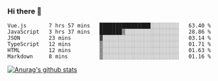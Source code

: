 ### Hi there 👋



<!--
**webB1an/webB1an** is a ✨ _special_ ✨ repository because its `README.md` (this file) appears on your GitHub profile.

Here are some ideas to get you started:

- 🔭 I’m currently working on ...
- 🌱 I’m currently learning ...
- 👯 I’m looking to collaborate on ...
- 🤔 I’m looking for help with ...
- 💬 Ask me about ...
- 📫 How to reach me: ...
- 😄 Pronouns: ...
- ⚡ Fun fact: ...
-->

<!--START_SECTION:waka-->

```text
Vue.js       7 hrs 57 mins   ████████████████░░░░░░░░░   63.40 %
JavaScript   3 hrs 37 mins   ███████▒░░░░░░░░░░░░░░░░░   28.86 %
JSON         23 mins         ▓░░░░░░░░░░░░░░░░░░░░░░░░   03.14 %
TypeScript   12 mins         ▒░░░░░░░░░░░░░░░░░░░░░░░░   01.71 %
HTML         12 mins         ▒░░░░░░░░░░░░░░░░░░░░░░░░   01.63 %
Markdown     8 mins          ▒░░░░░░░░░░░░░░░░░░░░░░░░   01.16 %
```

<!--END_SECTION:waka-->


[![Anurag's github stats](https://github-readme-stats.vercel.app/api?username=webB1an&show_icons=true&theme=radical)](https://github.com/anuraghazra/github-readme-stats)

